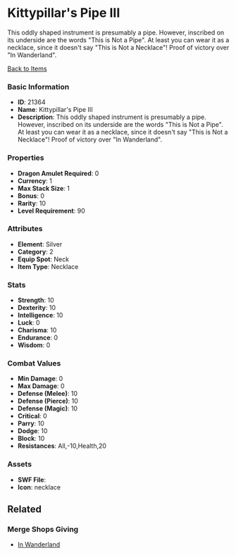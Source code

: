 # Kittypillar's Pipe III

This oddly shaped instrument is presumably a pipe. However, inscribed on its underside are the words "This is Not a Pipe". At least you can wear it as a necklace, since it doesn't say "This is Not a Necklace"! Proof of victory over "In Wanderland".

[Back to Items](../items.md)

### Basic Information

- **ID**: 21364
- **Name**: Kittypillar&#039;s Pipe III
- **Description**: This oddly shaped instrument is presumably a pipe. However, inscribed on its underside are the words &quot;This is Not a Pipe&quot;. At least you can wear it as a necklace, since it doesn&#039;t say &quot;This is Not a Necklace&quot;! Proof of victory over &quot;In Wanderland&quot;.

### Properties

- **Dragon Amulet Required**: 0
- **Currency**: 1
- **Max Stack Size**: 1
- **Bonus**: 0
- **Rarity**: 10
- **Level Requirement**: 90

### Attributes

- **Element**: Silver
- **Category**: 2
- **Equip Spot**: Neck
- **Item Type**: Necklace

### Stats

- **Strength**: 10
- **Dexterity**: 10
- **Intelligence**: 10
- **Luck**: 0
- **Charisma**: 10
- **Endurance**: 0
- **Wisdom**: 0

### Combat Values

- **Min Damage**: 0
- **Max Damage**: 0
- **Defense (Melee)**: 10
- **Defense (Pierce)**: 10
- **Defense (Magic)**: 10
- **Critical**: 0
- **Parry**: 10
- **Dodge**: 10
- **Block**: 10
- **Resistances**: All,-10,Health,20

### Assets

- **SWF File**: 
- **Icon**: necklace

## Related

### Merge Shops Giving

- [In Wanderland](../merge-shops/381-in-wanderland.md)

